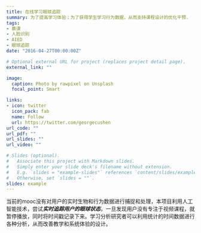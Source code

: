 ```yaml
---
title: 在线学习眼球追踪
summary: 为了提高学习体验；为了获得学生学习行为数据，从而支持课程设计的优化干预.
tags: 
- 慕课
- 人脸识别
- AIED
- 眼球追踪
date: "2016-04-27T00:00:00Z"

# Optional external URL for project (replaces project detail page).
external_link: ""

image:
  caption: Photo by rawpixel on Unsplash
  focal_point: Smart

links:
- icon: twitter
  icon_pack: fab
  name: Follow
  url: https://twitter.com/georgecushen
url_code: ""
url_pdf: ""
url_slides: ""
url_video: ""

# Slides (optional).
#   Associate this project with Markdown slides.
#   Simply enter your slide deck's filename without extension.
#   E.g. `slides = "example-slides"` references `content/slides/example-slides.md`.
#   Otherwise, set `slides = ""`.
slides: example
---
```

当前的mooc没有对用户的实时生物和行为数据进行捕捉和处理，本项目利用人工智能技术，尝试***实时追踪用户的眼球状态***，一旦发现用户没有专注于视频课程，就暂停播放，同时将时间戳记录下来。学习分析研究者可以利用统计的时间数据进行各种分析，从而改善教学和系统体验的设计。
